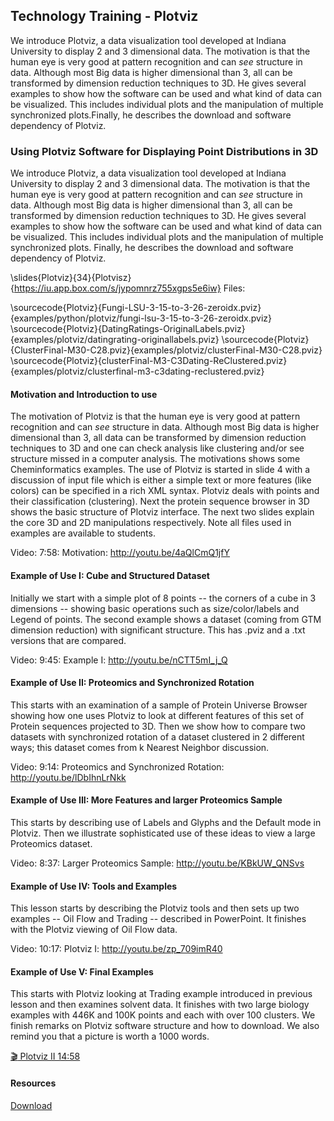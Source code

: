 Technology Training - Plotviz
-----------------------------

We introduce Plotviz, a data visualization tool developed at Indiana
University to display 2 and 3 dimensional data. The motivation is that
the human eye is very good at pattern recognition and can *see*
structure in data. Although most Big data is higher dimensional than 3,
all can be transformed by dimension reduction techniques to 3D. He gives
several examples to show how the software can be used and what kind of
data can be visualized. This includes individual plots and the
manipulation of multiple synchronized plots.Finally, he describes the
download and software dependency of Plotviz.

### Using Plotviz Software for Displaying Point Distributions in 3D

We introduce Plotviz, a data visualization tool developed at Indiana
University to display 2 and 3 dimensional data. The motivation is that
the human eye is very good at pattern recognition and can *see*
structure in data. Although most Big data is higher dimensional than 3,
all can be transformed by dimension reduction techniques to 3D. He gives
several examples to show how the software can be used and what kind of
data can be visualized. This includes individual plots and the
manipulation of multiple synchronized plots. Finally, he describes the
download and software dependency of Plotviz.

\slides{Plotviz}{34}{Plotvisz}{https://iu.app.box.com/s/jypomnrz755xgps5e6iw}
Files:

\sourcecode{Plotviz}{Fungi-LSU-3-15-to-3-26-zeroidx.pviz}{examples/python/plotviz/fungi-lsu-3-15-to-3-26-zeroidx.pviz}
\sourcecode{Plotviz}{DatingRatings-OriginalLabels.pviz}{examples/plotviz/datingrating-originallabels.pviz}
\sourcecode{Plotviz}{ClusterFinal-M30-C28.pviz}{examples/plotviz/clusterFinal-M30-C28.pviz}
\sourcecode{Plotviz}{clusterFinal-M3-C3Dating-ReClustered.pviz}{examples/plotviz/clusterfinal-m3-c3dating-reclustered.pviz}
#### Motivation and Introduction to use

The motivation of Plotviz is that the human eye is very good at pattern
recognition and can *see* structure in data. Although most Big data is
higher dimensional than 3, all data can be transformed by dimension
reduction techniques to 3D and one can check analysis like clustering
and/or see structure missed in a computer analysis. The motivations
shows some Cheminformatics examples. The use of Plotviz is started in
slide 4 with a discussion of input file which is either a simple text or
more features (like colors) can be specified in a rich XML syntax.
Plotviz deals with points and their classification (clustering). Next
the protein sequence browser in 3D shows the basic structure of Plotviz
interface. The next two slides explain the core 3D and 2D manipulations
respectively. Note all files used in examples are available to students.

Video: 7:58: Motivation: <http://youtu.be/4aQlCmQ1jfY>

#### Example of Use I: Cube and Structured Dataset

Initially we start with a simple plot of 8 points -- the corners of a
cube in 3 dimensions -- showing basic operations such as
size/color/labels and Legend of points. The second example shows a
dataset (coming from GTM dimension reduction) with significant
structure. This has .pviz and a .txt versions that are compared.

Video: 9:45: Example I: <http://youtu.be/nCTT5mI_j_Q>

#### Example of Use II: Proteomics and Synchronized Rotation

This starts with an examination of a sample of Protein Universe Browser
showing how one uses Plotviz to look at different features of this set
of Protein sequences projected to 3D. Then we show how to compare two
datasets with synchronized rotation of a dataset clustered in 2
different ways; this dataset comes from k Nearest Neighbor discussion.

Video: 9:14: Proteomics and Synchronized Rotation:
<http://youtu.be/lDbIhnLrNkk>

#### Example of Use III: More Features and larger Proteomics Sample

This starts by describing use of Labels and Glyphs and the Default mode
in Plotviz. Then we illustrate sophisticated use of these ideas to view
a large Proteomics dataset.

Video: 8:37: Larger Proteomics Sample: <http://youtu.be/KBkUW_QNSvs>

#### Example of Use IV: Tools and Examples

This lesson starts by describing the Plotviz tools and then sets up two
examples -- Oil Flow and Trading -- described in PowerPoint. It finishes
with the Plotviz viewing of Oil Flow data.

Video: 10:17: Plotviz I: <http://youtu.be/zp_709imR40>

#### Example of Use V: Final Examples

This starts with Plotviz looking at Trading example introduced in
previous lesson and then examines solvent data. It finishes with two
large biology examples with 446K and 100K points and each with over 100
clusters. We finish remarks on Plotviz software structure and how to
download. We also remind you that a picture is worth a 1000 words.

[:clapper: Plotviz II 14:58](http://youtu.be/FKoCfTJ_cDM)

#### Resources

[Download](http://salsahpc.indiana.edu/pviz3/)
